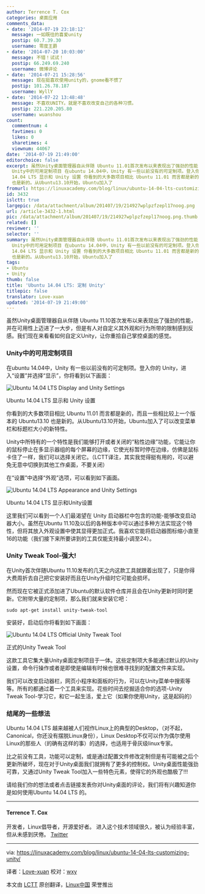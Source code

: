 ```yaml
---
author: Terrence T. Cox
categories: 桌面应用
comments_data:
- date: '2014-07-19 23:18:12'
  message: 一如既往的喜爱unity
  postip: 60.7.39.30
  username: 零度王爵
- date: '2014-07-20 10:03:00'
  message: 不错！试试！
  postip: 66.249.69.240
  username: 微博评论
- date: '2014-07-21 15:28:56'
  message: 现在挺喜欢使用unity的，gnome看不惯了
  postip: 101.26.78.187
  username: WyllY
- date: '2014-07-22 13:48:48'
  message: 不喜欢UNITY。就是不喜欢改变自己的各种习惯。
  postip: 221.220.205.80
  username: wuanshou
count:
  commentnum: 4
  favtimes: 0
  likes: 0
  sharetimes: 4
  viewnum: 44067
date: '2014-07-19 21:49:00'
editorchoice: false
excerpt: 虽然Unity桌面管理器自从伴随 Ubuntu 11.01首次发布以来表现出了强劲的性能，并在可用性上迈进了一大步，但是有人对自定义其外观和行为所带的限制感到反感。我们现在来看看如何自定义Unity，让你重拾自己掌控桌面的感觉。
  Unity中的可用定制项目 在ubuntu 14.04中，Unity 有一些以前没有的可定制项。登入你的 Unity，进入设置并选择显示，你将看到以下画面：  Ubuntu
  14.04 LTS 显示和 Unity 设置 你看到的大多数项目相比 Ubuntu 11.01 而言都是新的，而且一些相比较上一个版本的 Ubuntu13.10
  也是新的。从Ubuntu13.10开始，Ubuntu加入了
fromurl: https://linuxacademy.com/blog/linux/ubuntu-14-04-lts-customizing-unity/
id: 3432
islctt: true
largepic: /data/attachment/album/201407/19/214927wplpzfzepl17noog.png
url: /article-3432-1.html
pic: /data/attachment/album/201407/19/214927wplpzfzepl17noog.png.thumb.jpg
related: []
reviewer: ''
selector: ''
summary: 虽然Unity桌面管理器自从伴随 Ubuntu 11.01首次发布以来表现出了强劲的性能，并在可用性上迈进了一大步，但是有人对自定义其外观和行为所带的限制感到反感。我们现在来看看如何自定义Unity，让你重拾自己掌控桌面的感觉。
  Unity中的可用定制项目 在ubuntu 14.04中，Unity 有一些以前没有的可定制项。登入你的 Unity，进入设置并选择显示，你将看到以下画面：  Ubuntu
  14.04 LTS 显示和 Unity 设置 你看到的大多数项目相比 Ubuntu 11.01 而言都是新的，而且一些相比较上一个版本的 Ubuntu13.10
  也是新的。从Ubuntu13.10开始，Ubuntu加入了
tags:
- Ubuntu
- Unity
thumb: false
title: 'Ubuntu 14.04 LTS: 定制 Unity'
titlepic: false
translator: Love-xuan
updated: '2014-07-19 21:49:00'
---
```


虽然Unity桌面管理器自从伴随 Ubuntu 11.10首次发布以来表现出了强劲的性能，并在可用性上迈进了一大步，但是有人对自定义其外观和行为所带的限制感到反感。我们现在来看看如何自定义Unity，让你重拾自己掌控桌面的感觉。


### Unity中的可用定制项目


在ubuntu 14.04中，Unity 有一些以前没有的可定制项。登入你的 Unity，进入“设置”并选择“显示”，你将看到以下画面：


![Ubuntu 14.04 LTS Display and Unity Settings](/data/attachment/album/201407/19/214927wplpzfzepl17noog.png)


Ubuntu 14.04 LTS 显示和 Unity 设置


你看到的大多数项目相比 Ubuntu 11.01 而言都是新的，而且一些相比较上一个版本的 Ubuntu13.10 也是新的。从Ubuntu13.10开始，Ubuntu加入了可以改变菜单栏和标题栏大小的新特性。


Unity中所特有的一个特性是我们能够打开或者关闭的“粘性边缘”功能，它能让你的鼠标停止在多显示器组的每个屏幕的边缘，它使光标暂时停在边缘，仿佛是鼠标卡住了一样，我们可以选择关闭它。（LCTT译注，其实我觉得挺有用的，可以避免无意中切换到其他工作桌面，不要关闭）


在“设置”中选择“外观”选项，可以看到如下画面。


![Ubuntu 14.04 LTS Appearance and Unity Settings](/data/attachment/album/201407/19/214937kbji4e16jdnbnr66.png)


Ubuntu 14.04 LTS 显示和Unity设置


这里我们可以看到一个人们最渴望在 Unity 启动器栏中包含的功能-能够改变启动器大小。虽然在Ubuntu 11.10及以后的各种版本中可以通过多种方法实现这个特性，但将其放入外观设置中使其显得更加正式。我喜欢它能将启动器图标缩小直至16的功能（我们接下来所要讲到的工具仅能支持最小调至24）。


### Unity Tweak Tool-强大!


在Unity首次伴随Ubuntu 11.10发布的几天之内这款工具就跟着出现了，只是你得大费周折去自己把它安装好而且在Unity升级时它可能会损坏。


然而现在它被正式添加进了Ubuntu的默认软件仓库并且会在Unity更新时同时更新。它附带大量的定制项，那么我们就来安装它吧：



```
sudo apt-get install unity-tweak-tool

```

安装好，启动后你将看到如下画面：


![Ubuntu 14.04 LTS Official Unity Tweak Tool](/data/attachment/album/201407/19/214940hlc690qq06ts6ceq.png)


正式的Unity Tweak Tool


这款工具它集大量Unity桌面定制项目于一体。这些定制项大多能通过默认的Unity设置，命令行操作或者是即使是编辑有时候也很难寻找到的配置文件来实现。


我们可以改变启动器栏，网页小程序和面板的行为，可以在Unity菜单中搜索等等。所有的都通过着一个工具来实现。花些时间去挖掘适合你的选项-Unity Tweak Tool-学习它，和它一起生活，爱上它（如果你使用Unity，这是起码的）


### 结尾的一些想法


Ubuntu 14.04 LTS 越来越被人们视作Linux上的典型的Desktop，（对不起，Canonical，你还没有摆脱Linux身份），Linux Desktop不仅可以作为偶尔使用Linux的那些人（的确有这样的事）的选择，也适用于骨灰级linux专家。


比之前没有工具，功能可以定制，或是通过配置文件修改定制但是有可能被之后个更新所破坏，现在对于Unity桌面我们就拥有了更多的控制权。Unity桌面性能强劲可靠，又通过Unity Tweak Tool加入一些特色元素，使得它的外观也酷极了!!!


请给我们你的想法或者点击链接发表你对Unity桌面的评论，我们将有兴趣知道你是如何使用Ubuntu 14.04 LTS 的。




---


#### Terrence T. Cox


开发者，Linux倡导者，开源爱好者。 进入这个技术领域很久，被认为经验丰富，但从未感到厌倦。 [Twitter](https://twitter.com/mourngrymtc/)




---


via: <https://linuxacademy.com/blog/linux/ubuntu-14-04-lts-customizing-unity/>


译者：[Love-xuan](https://github.com/Love-xuan) 校对：[wxy](https://github.com/wxy)


本文由 [LCTT](https://github.com/LCTT/TranslateProject) 原创翻译，[Linux中国](http://linux.cn/) 荣誉推出